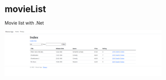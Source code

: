 # movieList
Movie list with .Net

![alt text](https://github.com/adotkaya/movieList/blob/bb8db3b03daddbc5ce527d529a30adcfa440e49e/Screenshot_1.png)
